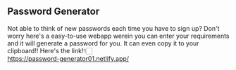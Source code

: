 ## Password Generator
Not able to think of new passwords each time you have to sign up?
Don't worry here's a easy-to-use webapp werein you can enter your requirements and it will generate a password for you. It can even copy it to your clipboard!!
Here's the link!👇🏻 <br>
https://password-generator01.netlify.app/
